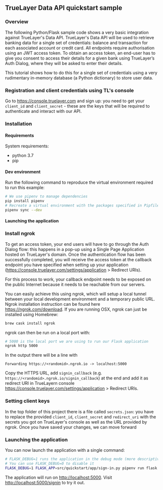 ## TrueLayer Data API quickstart sample

### Overview
The following Python/Flask sample code shows a very basic integration against TrueLayer's Data API.
TrueLayer's Data API will be used to retrieve banking data for a single set of credentials: balance and transaction 
for each associated account or credit card. All endpoints require authorisation using an JWT access token.
To obtain an access token, an end-user has to give you consent to access their details for a given bank
using TrueLayer’s Auth Dialog, where they will be asked to enter their details.

This tutorial shows how to do this for a single set of credentials using a very rudimentary in-memory database (a Python
dictionary) to store user data.

### Registration and client credentials using TL's console
Go to <https://console.truelayer.com> and sign up: you need to get your `client_id` and `client_secret` - 
these are the keys that will be required to authenticate and interact with our API.

### Installation

#### Requirements
System requirements:
- python 3.7
- pip

#### Dev environment
Run the following command to reproduce the virtual environment required to run this example:
```bash
# We use pipenv to manage dependencies
pip install pipenv
# Recreate a virtual environment with the packages specified in Pipfile.lock
pipenv sync --dev
```

#### Launching the application

### Install ngrok
To get an access token, your end users will have to go through the Auth Dialog flow: this happens in a pop-up
using a Single Page Application hosted on TrueLayer's domain. Once the authentication flow has been successfully completed,
you will receive the access token at the callback endpoint you have specified when setting up your application (<https://console.truelayer.com/settings/application> > Redirect URIs).

For this process to work, your callback endpoint needs to be exposed on the public Internet because it needs to be reachable from our servers.

You can easily achieve this using ngrok, which will setup a local tunnel between your local development environment and
a temporary public URL.
Ngrok installation instruction can be found here <https://ngrok.com/download>. If you are running OSX, ngrok can just be installed using Homebrew: 
```bash
brew cask install ngrok
```
ngrok can then be run on a local port with: 
```bash
# 5000 is the local port we are using to run our Flask application
ngrok http 5000
```
In the output there will be a line with
```text
Forwarding https://<randomid>.ngrok.io -> localhost:5000
```
Copy the HTTPS URL, add `signin_callback` (e.g. `https://<randomid>.ngrok.io/signin_callback`) at the end and add it as redirect URI in TrueLayern console <https://console.truelayer.com/settings/application> > Redirect URIs.

### Setting client keys
In the top folder of this project there is a file called `secrets.json`: you have to replace the provided
`client_id`, `client_secret` and `redirect_uri` with the secrets you got on TrueLayer's console as well as 
the URL provided by ngrok.
Once you have saved your changes, we can move forward

### Launching the application

You can now launch the application with a single command:
```bash
# FLASK_DEBUG=1 runs the application in the debug mode (more descriptive logs and error messages)
# You can use FLASK_DEBUG=0 to disable it
FLASK_DEBUG=1 FLASK_APP=src/quickstart/app/sign-in.py pipenv run flask run
```
The application will run on <http://localhost:5000>.
Visit <http://localhost:5000/signin> to try it out.